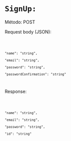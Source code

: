 # `SignUp:`

Método: POST

Request body (JSON):

<code>

    "name": "string",

    "email": "string",

    "password": "string",

    "passwordConfirmation": "string"

</code>

Response:

<code>

    "name": "string",

    "email": "string",

    "password": "string",

    "id": "string"

</code>

